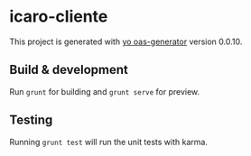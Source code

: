 # icaro-cliente

This project is generated with [yo oas-generator](https://github.com/fabianLeon/oas)
version 0.0.10.

## Build & development

Run `grunt` for building and `grunt serve` for preview.

## Testing

Running `grunt test` will run the unit tests with karma.
